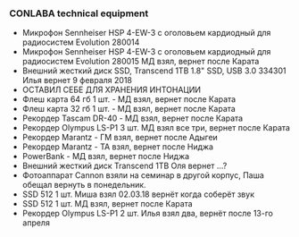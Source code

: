 ### CONLABA technical equipment

* Микрофон Sennheiser HSP 4-EW-3 с оголовьем кардиодный для радиосистем Evolution    280014 
* Микрофон Sennheiser HSP 4-EW-3 с оголовьем кардиодный для радиосистем Evolution    280015 МД взял, вернет после Карата
* Внешний жесткий диск SSD, Transcend 1TB 1.8" SSD, USB 3.0 334301 Илья вернет 9 февраля 2018
* ОСТАВИЛ СЕБЕ ДЛЯ ХРАНЕНИЯ ИНТОНАЦИИ
* Флеш карта 64 гб 1 шт. - МД взял, вернет после Карата
* Флеш карта 32 гб 1 шт. - МД взял, вернет после Карата
* Рекордер Tascam DR-40 - МД взял, вернет после Карата
* Рекордер Olympus LS-P1 3 шт. МД взял все три, вернет после Карата
* Рекордер Marantz - ГМ взял, вернет после Адыгеи
* Рекордер Marantz - ТА взял, вернет после Ниджа
* PowerBank - МД взял, вернет после Ниджа
* Внешний жесткий диск Transcend 1TB Оля вернет ...?
* Фотоаппарат Cannon взяли на семинар в другой корпус, Паша обещал вернуть в понедельник.
* SSD 512 1 шт.  Миша взял 02.03.18 вернёт когда соберёт звук
* SSD 512 1 шт.  МД взял, вернет после Карата
* Рекордер Olympus LS-P1 2 шт. Илья взял два, вернёт после 13-го апреля
